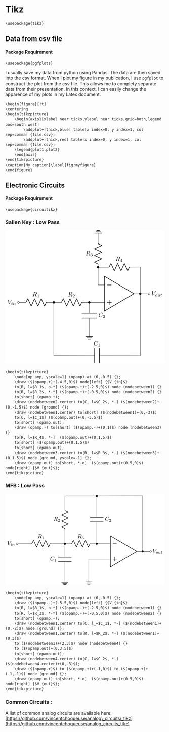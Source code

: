 # Tikz

```text
\usepackage{tikz}
```

## Data from csv file

#### Package Requirement

```text
\usepackage{pgfplots}
```

I usually save my data from python using Pandas. The data are then saved into the csv format. When I plot my figure in my publication, I use `pgfplot` to construct the plot from the csv file. This allows me to complety separate data from their presentation. In this context, I can easily change the apparence of my plots in my Latex document. 

```text
\begin{figure}[!t]
\centering
\begin{tikzpicture}
    \begin{axis}[xlabel near ticks,ylabel near ticks,grid=both,legend pos=south west]
        \addplot+[thick,blue] table[x index=0, y index=1, col sep=comma] {file.csv}; 
        \addplot+[thick,red] table[x index=0, y index=1, col sep=comma] {file.csv}; 
    \legend{plot1,plot2}
    \end{axis}
\end{tikzpicture}
\caption{My caption}\label{fig:myfigure}
\end{figure}
```

## Electronic Circuits

#### Package Requirement

```text
\usepackage{circuitikz}
```

### Sallen Key : Low Pass

![](../.gitbook/assets/sk_lp.svg)

```text
\begin{tikzpicture}
	\node[op amp, yscale=1] (opamp) at (6,-0.5) {};
	\draw ($(opamp.+)+(-4.5,0)$) node[left] {$V_{in}$} 
	to[R, l=$R_1$, o-*] ($(opamp.+)+(-2.5,0)$) node (nodebetween1) {}
	to[R, l=$R_2$, *-*] ($(opamp.+)+(-0.5,0)$) node (nodebetween2) {}
	to[short] (opamp.+);
	\draw (nodebetween2.center) to[C, l=$C_2$, *-] ($(nodebetween2)+(0,-1.5)$) node [ground] {};
	\draw (nodebetween1.center) to[short] ($(nodebetween1)+(0,-3)$) 
	to[C, l=$C_1$] ($(opamp.out)+(0,-3.5)$) 
	to[short] (opamp.out);
	\draw (opamp.-) to[short] ($(opamp.-)+(0,1)$) node (nodebetween3) {}
	to[R, l=$R_4$, *-]  ($(opamp.out)+(0,1.5)$) 
	to[short] ($(opamp.out)+(0,1.5)$) 
	to[short] (opamp.out);
	\draw (nodebetween3.center) to[R, l=$R_3$, *-] ($(nodebetween3)+(0,1.5)$) node [ground, yscale=-1] {};
	\draw (opamp.out) to[short, *-o]  ($(opamp.out)+(0.5,0)$) node[right] {$V_{out}$};
\end{tikzpicture}
```

### MFB : Low Pass

![](../.gitbook/assets/mfb_lp.svg)

```text
\begin{tikzpicture}
	\node[op amp, yscale=1] (opamp) at (6,-0.5) {};
	\draw ($(opamp.-)+(-5.5,0)$) node[left] {$V_{in}$} 
	to[R, l=$R_1$, o-*] ($(opamp.-)+(-2.5,0)$) node (nodebetween1) {}
	to[R, l=$R_3$, *-*] ($(opamp.-)+(-0.5,0)$) node (nodebetween2) {}
	to[short] (opamp.-);
	\draw (nodebetween1.center) to[C, l_=$C_1$, *-] ($(nodebetween1)+(0,-2)$) node [ground] {};
	\draw (nodebetween1.center) to[R, l=$R_2$, *-] ($(nodebetween1)+(0,3)$) 
	to ($(nodebetween1)+(2,3)$) node (nodebetween4) {}
	to ($(opamp.out)+(0,3.5)$) 
	to[short] (opamp.out);
	\draw (nodebetween4.center) to[C, l=$C_2$, *-] ($(nodebetween4.center)+(0,-3)$);
	\draw ($(opamp.+)$) to ($(opamp.+)+(-1,0)$) to ($(opamp.+)+(-1,-1)$) node [ground] {};
	\draw (opamp.out) to[short, *-o]  ($(opamp.out)+(0.5,0)$) node[right] {$V_{out}$};
\end{tikzpicture}
```

### Common Circuits : 

A list of common analog circuits are available here: [https://github.com/vincentchoqueuse/analog\_circuits\_tikz](https://github.com/vincentchoqueuse/analog_circuits_tikz)

